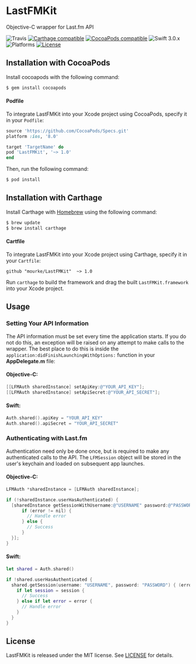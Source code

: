 # LastFMKit
Objective-C wrapper for Last.fm API

![Travis](https://travis-ci.org/mourke/LastFMKit.svg?branch=master)
[![Carthage compatible](https://img.shields.io/badge/Carthage-compatible-4BC51D.svg?style=flat)](#installation-with-carthage) [![CocoaPods compatible](https://img.shields.io/cocoapods/v/LastFMKit.svg)](#installation-with-cocoapods) ![Swift 3.0.x](https://img.shields.io/badge/Swift-3.0.x-orange.svg) ![Platforms](https://img.shields.io/badge/platform-iOS%20%7C%20macOS%20%7C%20tvOS%20%7C%20watchOS-lightgrey.svg) [![License](https://img.shields.io/badge/license-MIT-414141.svg)](https://github.com/mourke/LastFMKit/blob/master/LICENSE)

## Installation with CocoaPods

Install cocoapods with the following command:

```bash
$ gem install cocoapods
```

#### Podfile

To integrate LastFMKit into your Xcode project using CocoaPods, specify it in your `Podfile`:

```ruby
source 'https://github.com/CocoaPods/Specs.git'
platform :ios, '8.0'

target 'TargetName' do
pod 'LastFMKit', '~> 1.0'
end
```

Then, run the following command:

```bash
$ pod install
```

## Installation with Carthage

Install Carthage with [Homebrew](http://brew.sh/) using the following command:

```bash
$ brew update
$ brew install carthage
```

#### Cartfile

To integrate LastFMKit into your Xcode project using Carthage, specify it in your `Cartfile`:

```ogdl
github "mourke/LastFMKit"  ~> 1.0
```

Run `carthage` to build the framework and drag the built `LastFMKit.framework` into your Xcode project.

## Usage

### Setting Your API Information

The API information must be set every time the application starts. If you do not do this, an exception will be raised on any attempt to make calls to the wrapper. The best place to do this is  inside the `application:didFinishLaunchingWithOptions:` function in your **AppDelegate.m** file:

#### Objective-C:
```objective-c
[[LFMAuth sharedInstance] setApiKey:@"YOUR_API_KEY"];
[[LFMAuth sharedInstance] setApiSecret:@"YOUR_API_SECRET"];
```

#### Swift:
```swift
Auth.shared().apiKey = "YOUR_API_KEY"
Auth.shared().apiSecret = "YOUR_API_SECRET"
```


### Authenticating with Last.fm

Authentication need only be done once, but is required to make any authenticated calls to the API. The `LFMSession` object will be stored in the user's keychain and loaded on subsequent app launches.

#### Objective-C:
```objective-c
LFMAuth *sharedInstance = [LFMAuth sharedInstance];

if (!sharedInstance.userHasAuthenticated) {
  [sharedInstance getSessionWithUsername:@"USERNAME" password:@"PASSWORD" callback:^(NSError * _Nullable error, LFMSession * _Nullable session) {
      if (error != nil) {
        // Handle error
      } else {
        // Success
      }
  }];
}
```

#### Swift:
```swift
let shared = Auth.shared()

if !shared.userHasAuthenticated {
  shared.getSession(username: "USERNAME", password: "PASSWORD") { (error, session) in
    if let session = session {
      // Success
    } else if let error = error {
      // Handle error
    }
  }
}
```

## License

LastFMKit is released under the MIT license. See [LICENSE](https://github.com/mourke/LastFMKit/blob/master/LICENSE) for details.
